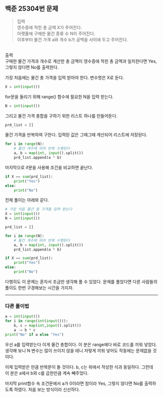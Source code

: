 ## 백준 25304번 문제

> 입력<br>영수증에 적힌 총 금액 X가 주어진다.<br>아랫줄에 구매한 물건 종류 수 N이 주어진다.<br>이후부터 물건 가격 a와 개수 b가 공백을 사이에 두고 주어진다.<br>
<br>
출력<br>구매한 물건 가격과 개수로 계산한 총 금액이 영수증에 적힌 총 금액과 일치한다면 Yes, 그렇지 않다면 No를 출력한다.

가장 처음에는 물건 총 가격을 입력 받아야 한다. 변수명은 X로 둔다.

```python
X = int(input())
```
for문을 돌리기 위해 range() 함수에 필요한 N을 입력 받는다.

```python
N = int(input())
```
그리고 물건 가격 총합을 구하기 위한 리스트 하나를 만들어둔다.

```python
prd_list = []
```
물건 가격을 반복하여 구한다. 입력된 값은 그때그때 계산되어 리스트에 저장된다.

```python
for i in range(N):
    # 물건 개수에 따라 반복 수행된다
    a, b = map(int, input().split())
    prd_list.append(a * b)
```
마지막으로 if문을 사용해 조건을 비교하면 끝난다.

```python
if X == sum(prd_list):
    print("Yes")
else:
    print("No")
```
전체 풀이는 아래와 같다.

```python
# 가장 처음 물건 총 가격을 입력 받는다
X = int(input())
N = int(input())

prd_list = []

for i in range(N):
    # 물건 개수에 따라 반복 수행된다
    a, b = map(int, input().split())
    prd_list.append(a * b)

if X == sum(prd_list):
    print("Yes")
else:
    print("No")
```
다행히도 이 문제는 혼자서 조금만 생각해 풀 수 있었다. 문제를 풀었다면 다른 사람들의 풀이도 한번 구경해보는 시간을 가지자.

---

### 다른 풀이법

```python
a = int(input())
for i in range(int(input())):
    b, c = map(int,input().split())
    a -= b * c
print("No" if a else "Yes")
```
우선 a를 입력받는다 이게 물건 총합이다. 이 분은 range에다 바로 코드를 끼워 넣었다. 생각해 보니 N 변수는 많이 쓰이지 않을 테니 저렇게 끼워 넣어도 작동에는 문제없을 것이다.<br>

이제 입력받은 만큼 반복문이 돌 것이다. b, c는 위에서 작성한 식과 동일하다. 그런데 이 분은 a에서 b와 c를 곱한만큼 계속 빼주었다.<br>

마지막 print함수 속 조건문에서 a가 0이라면 참이라 Yes, 그렇지 않다면 No를 출력하도록 하였다. 처음 보는 방식이라 신선하다.